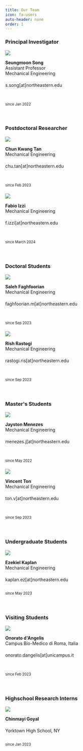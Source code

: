 ```yaml
---
title: Our Team
icon: fa-users
auto-header: none
order: 1
---
```




### **Principal Investigator**

<div class="group">
<div class="people">
	<div class="photo">
		<img src="/assets/people/seungmoon_song_2022.jpg" />
	</div>
	<div class="spec">
		<p>
		<strong>Seungmoon Song</strong><br>
		Assistant Professor<br>
		Mechanical Engineering<br>
		s.song[at]northeastern.edu<font style="font-size: 250%"><br></font>
		<a href="http://seungmoon.com/" target="_blank" title="homepage"><i class="fa fa-home"></i></a>&nbsp;
		<a href="https://scholar.google.com/citations?user=Ca2lQs8AAAAJ&hl=en" target="_blank" title="google scholar"><i class="ai ai-google-scholar"></i></a>&nbsp;
		<a href="https://twitter.com/SeungmoonS" target="_blank"><i class="fa-brands fa-x-twitter" title="twitter"></i></a>&nbsp;
		<a href="https://github.com/smsong" target="_blank"><i class="fa-brands fa-github" title="github"></i></a>&nbsp;
		<a href="/assets/people/cv_seungmoon_song.pdf" target="_blank" title="CV"><i class="ai ai-cv"></i></a><br>
		<font style="font-size: 80%">since Jan 2022</font><font style="font-size: 250%"><br></font>
		</p>
	</div>
</div>
</div>
<!--<div style="clear: both;" />-->
<br>

### **Postdoctoral Researcher**

<div class="group">
<div class="people">
	<div class="photo">
		<img src="/assets/people/postdoc_2023_chun_kwang_tan.jpg" />
	</div>
	<div class="spec">
		<p>
		<strong>Chun Kwang Tan</strong><br>
		Mechanical Engineering<br>
		chu.tan[at]northeastern.edu<font style="font-size: 250%"><br></font>
		<a href="https://scholar.google.com/citations?user=Qi8y8W4AAAAJ&hl=en" target="_blank" title="google scholar"><i class="ai ai-google-scholar"></i></a>&nbsp;
		<a href="https://jp.linkedin.com/in/chun-kwang-tan-a806412b" target="_blank" title="linkedin"><i class="fa-brands fa-linkedin"></i></a><br>
		<font style="font-size: 80%">since Feb 2023</font><font style="font-size: 250%"><br></font>
		</p>
	</div>
</div>

<div class="people">
	<div class="photo">
		<img src="/assets/people/postdoc_2024_fabio_izzi.jpeg" />
	</div>
	<div class="spec">
		<p>
		<strong>Fabio Izzi</strong><br>
		Mechanical Engineering<br>
		f.izzi[at]northeastern.edu<font style="font-size: 250%"><br></font>
		<a href="https://scholar.google.com/citations?user=xvlJPPoAAAAJ&hl=en" target="_blank" title="google scholar"><i class="ai ai-google-scholar"></i></a><br>
		<font style="font-size: 80%">since March 2024</font><font style="font-size: 250%"><br></font>
		</p>
	</div>
</div>
</div>

<br>


### **Doctoral Students**

<div class="group">
<div class="people">
	<div class="photo">
		<img src="/assets/people/phd_2023_saleh_faghfoorian.png" />
	</div>
	<div class="spec">
		<p>
		<strong>Saleh Faghfoorian</strong><br>
		Mechanical Engineering<br>
		faghfoorian.m[at]northeastern.edu<font style="font-size: 250%"><br></font>
		<a href="https://saleh-faghfoorian.github.io/" target="_blank" title="homepage"><i class="fa fa-home"></i></a>&nbsp;
		<a href="https://github.com/saleh-faghfoorian" target="_blank"><i class="fa-brands fa-github" title="github"></i></a>&nbsp;
		<a href="https://www.linkedin.com/in/saleh-faghfoorian/" target="_blank" title="linkedin"><i class="fa-brands fa-linkedin"></i></a><br>
		<font style="font-size: 80%">since Sep 2023</font><font style="font-size: 250%"><br></font>
		</p>
	</div>
</div>

<div class="people">
	<div class="photo">
		<img src="/assets/people/phd_2023_rish_rastogi.jpg" />
	</div>
	<div class="spec">
		<p>
		<strong>Rish Rastogi</strong><br>
		Mechanical Engineering<br>
		rastogi.ris[at]northeastern.edu<font style="font-size: 250%"><br></font>
		<a href="https://scholar.google.com/citations?user=9VaxSEgAAAAJ&hl=en" target="_blank" title="google scholar"><i class="ai ai-google-scholar"></i></a>&nbsp;
		<a href="https://www.linkedin.com/in/rastor18/" target="_blank" title="linkedin"><i class="fa-brands fa-linkedin"></i></a><br>
		<font style="font-size: 80%">since Sep 2023</font><font style="font-size: 250%"><br></font>
		</p>
	</div>
</div>
</div>

<br>


### **Master's Students**

<div class="group">
<div class="people">
	<div class="photo">
		<img src="/assets/people/ms_2022_jayston_menezes.jpg" />
	</div>
	<div class="spec">
		<p>
		<strong>Jayston Menezes</strong><br>
		Mechanical Engineering<br>
		menezes.j[at]northeastern.edu<font style="font-size: 250%"><br></font>
		<a href="https://jayston-menezes.github.io/Portfolio/" target="_blank"><i class="fa fa-home"></i></a>&nbsp;
		<a href="
		https://www.linkedin.com/in/jayston-menezes" target="_blank"><i class="fa-brands fa-linkedin"></i></a>&nbsp;
		<a href="https://github.com/jayston-menezes" target="_blank"><i class="fa-brands fa-github"></i></a>&nbsp;		
		<a href="
		https://scholar.google.com/citations?user=NzSb5UsAAAAJ&hl=en" target="_blank">
		<i class="ai ai-google-scholar-square"></i></a><br>		
		<font style="font-size: 80%">since May 2022</font><font style="font-size: 250%"><br></font>
		</p>
	</div>
</div>

<div class="people">
	<div class="photo">
		<img src="/assets/people/ms_2023_vincent_ton.png" />
	</div>
	<div class="spec">
		<p>
		<strong>Vincent Ton</strong><br>
		Mechanical Engineering<br>
		ton.v[at]northeastern.edu<font style="font-size: 250%"><br></font>
		<a href="www.linkedin.com/in/vincentvton" target="_blank"><i class="fa-brands fa-linkedin"></i></a>&nbsp;
		<a href="https://twitter.com/VincentVTTon" target="_blank"><i class="fa-brands fa-x-twitter" title="twitter"></i></a><br>
		<font style="font-size: 80%">since Sep 2023</font><font style="font-size: 250%"><br></font>
		</p>
	</div>
</div>
</div>

<br>


### **Undergraduate Students**

<div class="group">
<div class="people">
	<div class="photo">
		<img src="/assets/people/undergrad_2023_ezekiel_kaplan.png" />
	</div>
	<div class="spec">
		<p>
		<strong>Ezekiel Kaplan</strong><br>
		Mechanical Engineering<br>
		kaplan.ez[at]northeastern.edu<font style="font-size: 250%"><br></font>
		<font style="font-size: 80%">since May 2023</font><font style="font-size: 250%"><br></font>
		</p>
	</div>
</div>
</div>

<br>


### **Visiting Students**

<div class="group">
<div class="people">
	<div class="photo">
		<img src="/assets/people/visiting_phd_2024_onorato_dAngelis.jpg" />
	</div>
	<div class="spec">
		<p>
		<strong>Onorato d'Angelis</strong><br>
		Campus Bio-Medico di Roma, Italia<br>
		onorato.dangelis[at]unicampus.it<font style="font-size: 250%"><br></font>
		<a href="https://scholar.google.com/citations?user=FV510mQAAAAJ&hl=en" target="_blank" title="google scholar"><i class="ai ai-google-scholar"></i></a>&nbsp;
		<a href="https://www.linkedin.com/in/onorato-d%E2%80%99angelis-7830771a8/" target="_blank" title="linkedin"><i class="fa-brands fa-linkedin"></i></a><br>
		<font style="font-size: 80%">since Feb 2023</font><font style="font-size: 250%"><br></font>
		</p>
	</div>
</div>
</div>

<br>


### **Highschool Research Interns**

<div class="group">
<div class="people">
	<div class="photo">
		<img src="/assets/people/highschool_2023_chinmayi_goyal.jpeg" />
	</div>
	<div class="spec">
		<p>
		<strong>Chinmayi Goyal</strong><br>
		Yorktown High School, NY<font style="font-size: 250%"><br></font>
		<font style="font-size: 80%">since Jan 2023</font><font style="font-size: 250%"><br></font>
		</p>
	</div>
</div>
</div>


<!--
![Seungmoon Song](/assets/people/seungmoon_song_2022.jpg){: .people}

<img src="/assets/people/2022_MS_Jayston_Menezes.jpg" height="140" width="140" style="border-radius:50%">
-->


